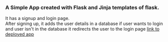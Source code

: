 ### A Simple App created with Flask and Jinja templates of flask.

It has a signup and login page. <br/>
After signing up, it adds the user details in a database if user wants to login and user isn't in the database it redirects the user to the login page
[link to deployed app](https://babatunde13.pythonanywhere.com)